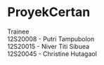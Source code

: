 # ProyekCertan
Trainee 
<br>
12S20008 - Putri Tampubolon
<br>
12S20015 - Niver Titi Sibuea
<br>
12S20045 - Christine Hutagaol
